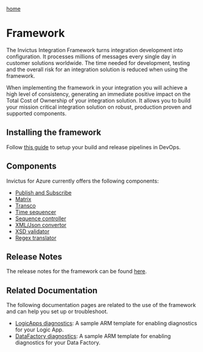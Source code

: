 [home](../README.md)

# Framework

The Invictus Integration Framework turns integration development into configuration.  It processes millions of messages every single day in customer solutions worldwide.  The time needed for development, testing and the overall risk for an integration solution is reduced when using the framework.

When implementing the framework in your integration you will achieve a high level of consistency, generating an immediate positive impact on the Total Cost of Ownership of your integration solution. It allows you to build your mission critical integration solution on robust, production proven and supported components.

## Installing the framework

Follow [this guide](installation/framework-installation.md) to setup your build and release pipelines in DevOps.

## Components

Invictus for Azure currently offers the following components:

* [Publish and Subscribe](components/pubsubV2.md)
* [Matrix](components/transcoV2-Matrix.md)
* [Transco](components/transcoV2.md)
* [Time sequencer](components/timesequencer.md)
* [Sequence controller](components/sequencecontroller.md)
* [XML/Json convertor](/framework/components/xmljsonconverter.md)
* [XSD validator](/framework/components/xsd-validator.md)
* [Regex translator](/framework/components/regextranslation.md)

## Release Notes

The release notes for the framework can be found [here](https://github.com/invictus-integration/docs-ifa/releases).

## Related Documentation

The following documentation pages are related to the use of the framework and can help you set up or troubleshoot.

* [LogicApps diagnostics](logicappsdiagnostics.md): A sample ARM template for enabling diagnostics for your Logic App.
* [DataFactory diagnostics](datafactorydiagnostics.md): A sample ARM template for enabling diagnostics for your Data Factory.
